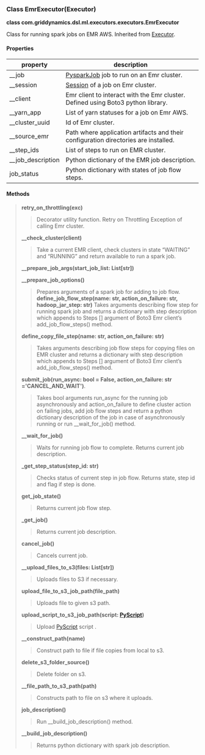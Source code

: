 ### Class EmrExecutor(Executor)

**class com.griddynamics.dsl.ml.executors.executors.EmrExecutor**

Class for running spark jobs on EMR AWS. Inherited from [Executor](https://github.com/griddynamics/ml-dsl/blob/master/docs/executors/Executor.md).

#### Properties

|property   | description                                                                           
|-----------|---------------------------------------------|
| __job   | [PysparkJob](https://github.com/griddynamics/ml-dsl/blob/master/docs/jobs/PySparkJob.md) job to run on an Emr cluster.|
| __session   | [Session](https://github.com/griddynamics/ml-dsl/blob/master/docs/sessions/Session.md) of a job on Emr cluster.|
| __client    | Emr client to interact with the Emr cluster. Defined using Boto3 python library.|
| __yarn_app| List of yarn statuses for a job on Emr AWS.|
| __cluster_uuid| Id of Emr cluster.|
| __source_emr| Path where application artifacts and their configuration directories are installed.|
| __step_ids| List of steps to run on EMR cluster.|
| __job_description| Python dictionary of the EMR  job description.|
| job_status| Python dictionary with states of job flow steps.|

#### Methods  
> **retry_on_throttling(exc)**
> > Decorator utility function. Retry on Throttling Exception of calling Emr cluster.
> 
> **__check_cluster(client)**
> > Take a current EMR client, check clusters in state “WAITING” and “RUNNING”  and return available to run a spark job.
> 
> **__prepare_job_args(start_job_list: List[str])**  
> 
> **__prepare_job_options()**
> 
> > Prepares arguments of a spark job for adding to job flow.
> **define_job_flow_step(name: str, action_on_failure: str, hadoop_jar_step: str)**
> > Takes arguments describing  flow step for running spark job and returns a dictionary with step description which appends to Steps [] argument of Boto3 Emr client’s add_job_flow_steps() method.
> 
> **define_copy_file_step(name: str, action_on_failure: str)**
> > Takes arguments describing job flow steps for copying files on EMR cluster and returns a dictionary with step description which appends to Steps [] argument of Boto3 Emr client’s add_job_flow_steps() method.
> 
> **submit_job(run_async: bool = False, action_on_failure: str ='CANCEL_AND_WAIT')**. 
> > Takes bool arguments run_async for the running job asynchronously and action_on_failure to define cluster action on failing jobs, add job flow steps and return a python dictionary description of the job in case of asynchronously running or run __wait_for_job() method.
> 
> **__wait_for_job()** 
> > Waits for running job flow to complete. Returns current job description.
> 
> **_get_step_status(step_id: str)**
> > Checks status of current step in job flow. Returns state, step id and flag if step is done.
> 
> **get_job_state()** 
> > Returns current job flow step.
> 
> **_get_job()**
> > Returns current job description.
> 
> **cancel_job()**
> > Cancels current job.
> 
> **__upload_files_to_s3(files: List[str])**
> > Uploads files to S3 if necessary.
> 
> **upload_file_to_s3_job_path(file_path)** 
> > Uploads file to given s3 path.
> 
> **upload_script_to_s3_job_path(script: [PyScript](https://github.com/griddynamics/ml-dsl/blob/master/docs/PyScript.md))** 
> > Upload [PyScript](https://github.com/griddynamics/ml-dsl/blob/master/docs/PyScript.md) script .
> 
> **__construct_path(name)** 
> > Construct path to file if file copies from local to s3.
> 
> **delete_s3_folder_source()**
> > Delete folder on s3.
> 
> **__file_path_to_s3_path(path)**
> > Constructs path to file on s3 where it uploads.
> 
> **job_description()**
> > Run __build_job_description() method.
> 
> **__build_job_description()**
> > Returns python dictionary with spark job description.
